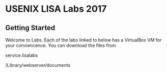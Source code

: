 # USENIX LISA Labs 2017
## Getting Started
Welcome to Labs. Each of the labs linked to below has a VirtualBox VM for your conviencence. You can download the files from

service.lisalabs

/Library/webserver/documents  